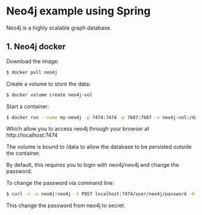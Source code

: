 # Neo4j example using Spring

Neo4j is a highly scalable graph database.

## 1. Neo4j docker

Download the image:
```bash
$ docker pull neo4j
```

Create a volume to store the data:
```bash
$ docker volume create neo4j-vol
```

Start a container:
```bash
$ docker run --name my-neo4j -p 7474:7474 -p 7687:7687 -v neo4j-vol:/data -d neo4j
```

Which allow you to access neo4j through your browser at http://localhost:7474

The volume is bound to /data to allow the database to be persisted outside the container.

By default, this requires you to login with neo4j/neo4j and change the password.

To change the password via command line:
```bash
$ curl -v -u neo4j:neo4j -X POST localhost:7474/user/neo4j/password -H "Content-type:application/json" -d "{\"password\":\"secret\"}"
```

This change the password from neo4j to secret.

